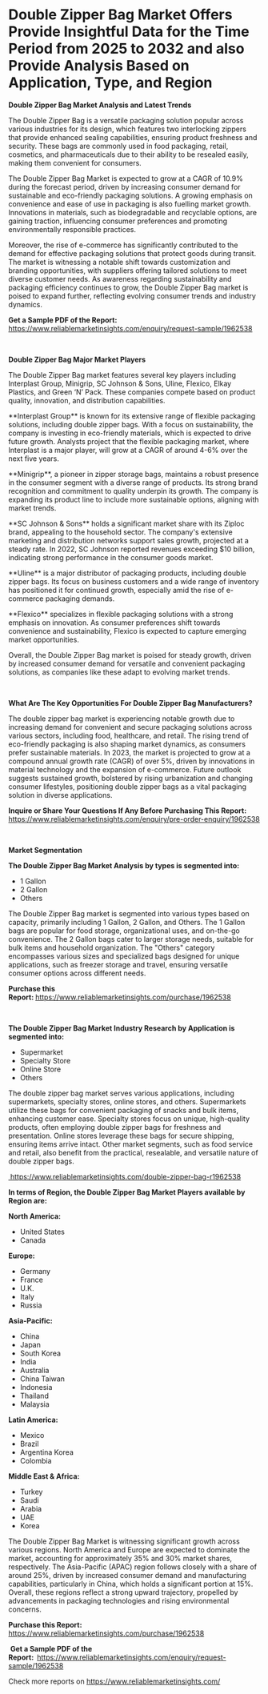 <p><h1>Double Zipper Bag Market Offers Provide Insightful Data for the Time Period from 2025 to 2032 and also Provide Analysis Based on Application, Type, and Region</h1></p><p><strong>Double Zipper Bag Market Analysis and Latest Trends</strong></p>
<p><p>The Double Zipper Bag is a versatile packaging solution popular across various industries for its design, which features two interlocking zippers that provide enhanced sealing capabilities, ensuring product freshness and security. These bags are commonly used in food packaging, retail, cosmetics, and pharmaceuticals due to their ability to be resealed easily, making them convenient for consumers.</p><p>The Double Zipper Bag Market is expected to grow at a CAGR of 10.9% during the forecast period, driven by increasing consumer demand for sustainable and eco-friendly packaging solutions. A growing emphasis on convenience and ease of use in packaging is also fuelling market growth. Innovations in materials, such as biodegradable and recyclable options, are gaining traction, influencing consumer preferences and promoting environmentally responsible practices.</p><p>Moreover, the rise of e-commerce has significantly contributed to the demand for effective packaging solutions that protect goods during transit. The market is witnessing a notable shift towards customization and branding opportunities, with suppliers offering tailored solutions to meet diverse customer needs. As awareness regarding sustainability and packaging efficiency continues to grow, the Double Zipper Bag market is poised to expand further, reflecting evolving consumer trends and industry dynamics.</p></p>
<p><strong>Get a Sample PDF of the Report:&nbsp;</strong> <a href="https://www.reliablemarketinsights.com/enquiry/request-sample/1962538?utm_campaign=2982&utm_medium=2&utm_source=Github&utm_content=ia&utm_term=04042025&utm_id=double-zipper-bag">https://www.reliablemarketinsights.com/enquiry/request-sample/1962538</a></p>
<p>&nbsp;</p>
<p><strong>Double Zipper Bag Major Market Players</strong></p>
<p><p>The Double Zipper Bag market features several key players including Interplast Group, Minigrip, SC Johnson & Sons, Uline, Flexico, Elkay Plastics, and Green ‘N’ Pack. These companies compete based on product quality, innovation, and distribution capabilities.</p><p>**Interplast Group** is known for its extensive range of flexible packaging solutions, including double zipper bags. With a focus on sustainability, the company is investing in eco-friendly materials, which is expected to drive future growth. Analysts project that the flexible packaging market, where Interplast is a major player, will grow at a CAGR of around 4-6% over the next five years.</p><p>**Minigrip**, a pioneer in zipper storage bags, maintains a robust presence in the consumer segment with a diverse range of products. Its strong brand recognition and commitment to quality underpin its growth. The company is expanding its product line to include more sustainable options, aligning with market trends.</p><p>**SC Johnson & Sons** holds a significant market share with its Ziploc brand, appealing to the household sector. The company's extensive marketing and distribution networks support sales growth, projected at a steady rate. In 2022, SC Johnson reported revenues exceeding $10 billion, indicating strong performance in the consumer goods market.</p><p>**Uline** is a major distributor of packaging products, including double zipper bags. Its focus on business customers and a wide range of inventory has positioned it for continued growth, especially amid the rise of e-commerce packaging demands.</p><p>**Flexico** specializes in flexible packaging solutions with a strong emphasis on innovation. As consumer preferences shift towards convenience and sustainability, Flexico is expected to capture emerging market opportunities.</p><p>Overall, the Double Zipper Bag market is poised for steady growth, driven by increased consumer demand for versatile and convenient packaging solutions, as companies like these adapt to evolving market trends.</p></p>
<p>&nbsp;</p>
<p><strong>What Are The Key Opportunities For Double Zipper Bag Manufacturers?</strong></p>
<p><p>The double zipper bag market is experiencing notable growth due to increasing demand for convenient and secure packaging solutions across various sectors, including food, healthcare, and retail. The rising trend of eco-friendly packaging is also shaping market dynamics, as consumers prefer sustainable materials. In 2023, the market is projected to grow at a compound annual growth rate (CAGR) of over 5%, driven by innovations in material technology and the expansion of e-commerce. Future outlook suggests sustained growth, bolstered by rising urbanization and changing consumer lifestyles, positioning double zipper bags as a vital packaging solution in diverse applications.</p></p>
<p><strong>Inquire or Share Your Questions If Any Before Purchasing This Report:</strong> <a href="https://www.reliablemarketinsights.com/enquiry/pre-order-enquiry/1962538?utm_campaign=2982&utm_medium=2&utm_source=Github&utm_content=ia&utm_term=04042025&utm_id=double-zipper-bag">https://www.reliablemarketinsights.com/enquiry/pre-order-enquiry/1962538</a></p>
<p>&nbsp;</p>
<p><strong>Market Segmentation</strong></p>
<p><strong>The Double Zipper Bag Market Analysis by types is segmented into:</strong></p>
<p><ul><li>1 Gallon</li><li>2 Gallon</li><li>Others</li></ul></p>
<p><p>The Double Zipper Bag market is segmented into various types based on capacity, primarily including 1 Gallon, 2 Gallon, and Others. The 1 Gallon bags are popular for food storage, organizational uses, and on-the-go convenience. The 2 Gallon bags cater to larger storage needs, suitable for bulk items and household organization. The "Others" category encompasses various sizes and specialized bags designed for unique applications, such as freezer storage and travel, ensuring versatile consumer options across different needs.</p></p>
<p><strong>Purchase this Report:&nbsp;</strong><a href="https://www.reliablemarketinsights.com/purchase/1962538?utm_campaign=2982&utm_medium=2&utm_source=Github&utm_content=ia&utm_term=04042025&utm_id=double-zipper-bag">https://www.reliablemarketinsights.com/purchase/1962538</a></p>
<p>&nbsp;</p>
<p><strong>The Double Zipper Bag Market Industry Research by Application is segmented into:</strong></p>
<p><ul><li>Supermarket</li><li>Specialty Store</li><li>Online Store</li><li>Others</li></ul></p>
<p><p>The double zipper bag market serves various applications, including supermarkets, specialty stores, online stores, and others. Supermarkets utilize these bags for convenient packaging of snacks and bulk items, enhancing customer ease. Specialty stores focus on unique, high-quality products, often employing double zipper bags for freshness and presentation. Online stores leverage these bags for secure shipping, ensuring items arrive intact. Other market segments, such as food service and retail, also benefit from the practical, resealable, and versatile nature of double zipper bags.</p></p>
<p><a href="https://www.reliablemarketinsights.com/double-zipper-bag-r1962538?utm_campaign=2982&utm_medium=2&utm_source=Github&utm_content=ia&utm_term=04042025&utm_id=double-zipper-bag">&nbsp;https://www.reliablemarketinsights.com/double-zipper-bag-r1962538</a></p>
<p><strong>In terms of Region, the Double Zipper Bag Market Players available by Region are:</strong></p>
<p>
    <p> <strong> North America: </strong>
        <ul>
            <li>United States</li>
            <li>Canada</li>
        </ul>
        </p> 
    <p> <strong> Europe: </strong>
        <ul>
            <li>Germany</li>
            <li>France</li>
            <li>U.K.</li>
            <li>Italy</li>
            <li>Russia</li>
        </ul>
        </p> 
    <p> <strong> Asia-Pacific: </strong>
        <ul>
            <li>China</li>
            <li>Japan</li>
            <li>South Korea</li>
            <li>India</li>
            <li>Australia</li>
            <li>China Taiwan</li>
            <li>Indonesia</li>
            <li>Thailand</li>
            <li>Malaysia</li>
        </ul>
        </p> 
    <p> <strong> Latin America: </strong>
        <ul>
            <li>Mexico</li>
            <li>Brazil</li>
            <li>Argentina Korea</li>
            <li>Colombia</li>
        </ul>
        </p> 
    <p> <strong> Middle East & Africa: </strong>
        <ul>
            <li>Turkey</li>
            <li>Saudi</li>
            <li>Arabia</li>
            <li>UAE</li>
            <li>Korea</li>
        </ul>
    </p>
    </p>
<p><p>The Double Zipper Bag Market is witnessing significant growth across various regions. North America and Europe are expected to dominate the market, accounting for approximately 35% and 30% market shares, respectively. The Asia-Pacific (APAC) region follows closely with a share of around 25%, driven by increased consumer demand and manufacturing capabilities, particularly in China, which holds a significant portion at 15%. Overall, these regions reflect a strong upward trajectory, propelled by advancements in packaging technologies and rising environmental concerns.</p></p>
<p><strong>Purchase this Report: </strong><a href="https://www.reliablemarketinsights.com/purchase/1962538?utm_campaign=2982&utm_medium=2&utm_source=Github&utm_content=ia&utm_term=04042025&utm_id=double-zipper-bag">https://www.reliablemarketinsights.com/purchase/1962538</a></p>
<p>&nbsp;<strong>Get a Sample PDF of the Report:&nbsp;&nbsp;</strong><a href="https://www.reliablemarketinsights.com/enquiry/request-sample/1962538?utm_campaign=2982&utm_medium=2&utm_source=Github&utm_content=ia&utm_term=04042025&utm_id=double-zipper-bag">https://www.reliablemarketinsights.com/enquiry/request-sample/1962538</a></p>
<p><strong></strong></p>
<p>Check more reports on <a href="https://www.reliablemarketinsights.com/?utm_campaign=2982&utm_medium=2&utm_source=Github&utm_content=ia&utm_term=04042025&utm_id=double-zipper-bag">https://www.reliablemarketinsights.com/</a></p>